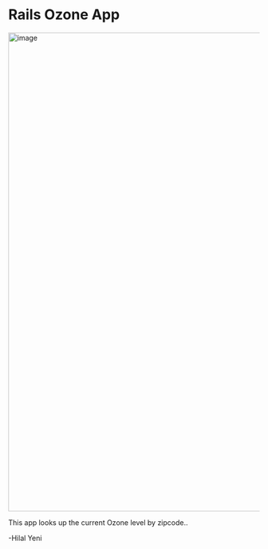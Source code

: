 # Rails Ozone App 

<img width="960" alt="image" src="https://github.com/hilalyeni/Ozone_App/assets/141419306/f27341bc-299e-4d42-8e24-a7ea08c089c9">



This app looks up the current Ozone level by zipcode..

-Hilal Yeni
